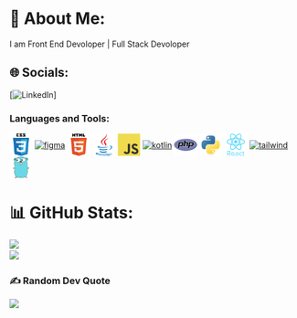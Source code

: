 # 💫 About Me:
I am Front End Devoloper | Full Stack Devoloper


## 🌐 Socials:
[![LinkedIn](https://img.shields.io/badge/LinkedIn-%230077B5.svg?logo=linkedin&logoColor=white)]

<h3 align="left">Languages and Tools:</h3>
<p align="left">
  <a href="https://www.w3schools.com/css/" target="_blank" rel="noreferrer" style="display: inline-block;">
    <img src="https://raw.githubusercontent.com/devicons/devicon/master/icons/css3/css3-original-wordmark.svg" alt="css3" width="40" height="40" style="vertical-align: middle;"/>
  </a> 
  <a href="https://www.figma.com/" target="_blank" rel="noreferrer" style="display: inline-block;">
    <img src="https://www.vectorlogo.zone/logos/figma/figma-icon.svg" alt="figma" width="40" height="40" style="vertical-align: middle;"/>
  </a> 
  <a href="https://www.w3.org/html/" target="_blank" rel="noreferrer" style="display: inline-block;">
    <img src="https://raw.githubusercontent.com/devicons/devicon/master/icons/html5/html5-original-wordmark.svg" alt="html5" width="40" height="40" style="vertical-align: middle;"/>
  </a> 
  <a href="https://www.java.com" target="_blank" rel="noreferrer" style="display: inline-block;">
    <img src="https://raw.githubusercontent.com/devicons/devicon/master/icons/java/java-original.svg" alt="java" width="40" height="40" style="vertical-align: middle;"/>
  </a> 
  <a href="https://developer.mozilla.org/en-US/docs/Web/JavaScript" target="_blank" rel="noreferrer" style="display: inline-block;">
    <img src="https://raw.githubusercontent.com/devicons/devicon/master/icons/javascript/javascript-original.svg" alt="javascript" width="40" height="40" style="vertical-align: middle;"/>
  </a> 
  <a href="https://kotlinlang.org" target="_blank" rel="noreferrer" style="display: inline-block;">
    <img src="https://www.vectorlogo.zone/logos/kotlinlang/kotlinlang-icon.svg" alt="kotlin" width="40" height="40" style="vertical-align: middle;"/>
  </a> 
  <a href="https://www.php.net" target="_blank" rel="noreferrer" style="display: inline-block;">
    <img src="https://raw.githubusercontent.com/devicons/devicon/master/icons/php/php-original.svg" alt="php" width="40" height="40" style="vertical-align: middle;"/>
  </a> 
  <a href="https://www.python.org" target="_blank" rel="noreferrer" style="display: inline-block;">
    <img src="https://raw.githubusercontent.com/devicons/devicon/master/icons/python/python-original.svg" alt="python" width="40" height="40" style="vertical-align: middle;"/>
  </a> 
  <a href="https://reactjs.org/" target="_blank" rel="noreferrer" style="display: inline-block;">
    <img src="https://raw.githubusercontent.com/devicons/devicon/master/icons/react/react-original-wordmark.svg" alt="react" width="40" height="40" style="vertical-align: middle;"/>
  </a> 
  <a href="https://tailwindcss.com/" target="_blank" rel="noreferrer" style="display: inline-block;">
    <img src="https://www.vectorlogo.zone/logos/tailwindcss/tailwindcss-icon.svg" alt="tailwind" width="40" height="40" style="vertical-align: middle;"/>
  </a> 
  <a href="https://golang.org/" target="_blank" rel="noreferrer" style="display: inline-block;">
    <img src="https://raw.githubusercontent.com/devicons/devicon/master/icons/go/go-original.svg" alt="golang" width="40" height="40" style="vertical-align: middle;"/>
  </a>
 
</p>




# 📊 GitHub Stats:
![](https://github-readme-streak-stats.herokuapp.com/?user=RndHanz&theme=tokyonight&hide_border=false)<br/>
![](https://github-readme-stats.vercel.app/api/top-langs/?username=RndHanz&theme=tokyonight&hide_border=false&include_all_commits=false&count_private=false&layout=compact)

### ✍️ Random Dev Quote
![](https://quotes-github-readme.vercel.app/api?type=horizontal&theme=radical)

<!-- Proudly created with GPRM ( https://gprm.itsvg.in ) -->
